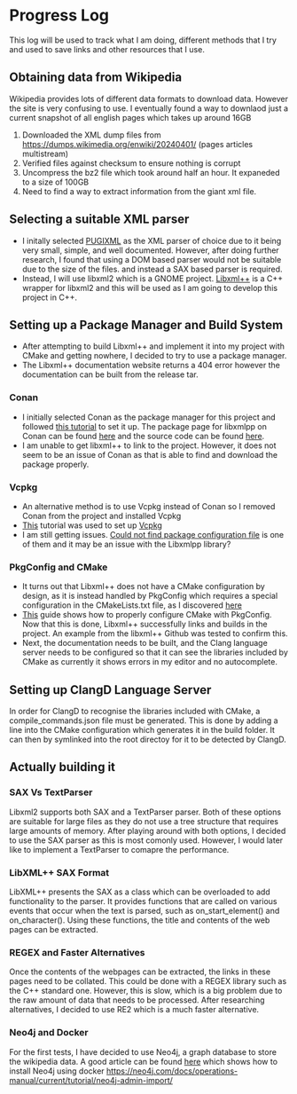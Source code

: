 # Progress Log
This log will be used to track what I am doing, different methods that I try and used to save links and other resources that I use. 
## Obtaining data from Wikipedia
Wikipedia provides lots of different data formats to download data. However the site is very confusing to use. I eventually found a way to downlaod just a current snapshot of all english pages which takes up around 16GB

1) Downloaded the XML dump files from https://dumps.wikimedia.org/enwiki/20240401/ (pages articles multistream)
2) Verified files against checksum to ensure nothing is corrupt 
3) Uncompress the bz2 file which took around half an hour. It expaneded to a size of 100GB
3) Need to find a way to extract information from the giant xml file.

## Selecting a suitable XML parser

- I initally selected [PUGIXML](https://pugixml.org/) as the XML parser of choice due to it being very small, simple, and well documented. However, after doing further research, I found that using a DOM based parser would not be suitable due to the size of the files. and instead a SAX based parser is required.
- Instead, I will use libxml2 which is a GNOME project. [Libxml++](https://libxmlplusplus.sourceforge.net/) is a C++ wrapper for libxml2 and this will be used as I am going to develop this project in C++. 

## Setting up a Package Manager and Build System
- After attempting to build Libxml++ and implement it into my project with CMake and getting nowhere, I decided to try to use a package manager.
- The Libxml++ documentation website returns a 404 error however the documentation can be built from the release tar.

### Conan
- I initially selected Conan as the package manager for this project and followed [this tutorial](https://docs.conan.io/2/tutorial/consuming_packages/build_simple_cmake_project.html) to set it up. The package page for libxmlpp on Conan can be found [here](https://conan.io/center/recipes/libxmlpp?version=5.2.0) and the source code can be found [here](https://github.com/libxmlplusplus/libxmlplusplus?tab=readme-ov-file).
- I am unable to get libxml++ to link to the project. However, it does not seem to be an issue of Conan as that is able to find and download the package properly.

### Vcpkg
- An alternative method is to use Vcpkg instead of Conan so I removed Conan from the project and installed Vcpkg
- [This](https://learn.microsoft.com/en-gb/vcpkg/get_started/get-started?pivots=shell-bash) tutorial was used to set up [Vcpkg](https://vcpkg.io/en/package/libxmlpp)
- I am still getting issues. [Could not find package configuration file](https://stackoverflow.com/questions/65045150/how-to-fix-could-not-find-a-package-configuration-file-error-in-cmake) is one of them and it may be an issue with the Libxmlpp library?

### PkgConfig and CMake
- It turns out that Libxml++ does not have a CMake configuration by design, as it is instead handled by PkgConfig which requires a special configuration in the CMakeLists.txt file, as I discovered [here](https://stackoverflow.com/questions/63749077/c-cmake-cant-find-libxml)
- [This](https://stackoverflow.com/questions/29191855/what-is-the-proper-way-to-use-pkg-config-from-cmake) guide shows how to properly configure CMake with PkgConfig. Now that this is done, Libxml++ successfully links and builds in the project. An example from the libxml++ Github was tested to confirm this.
- Next, the documentation needs to be built, and the Clang language server needs to be configured so that it can see the libraries included by CMake as currently it shows errors in my editor and no autocomplete.

## Setting up ClangD Language Server
In order for ClangD to recognise the libraries included with CMake, a compile_commands.json file must be generated. This is done by adding a line into the CMake configuration which generates it in the build folder. It can then by symlinked into the root directoy for it to be detected by ClangD.

## Actually building it

### SAX Vs TextParser
Libxml2 supports both SAX and a TextParser parser. Both of these options are suitable for large files as they do not use a tree structure that requires large amounts of memory. After playing around with both options, I decided to use the SAX parser as this is most comonly used. However, I would later like to implement a TextParser to comapre the performance.

### LibXML++ SAX Format
LibXML++ presents the SAX as a class which can be overloaded to add functionality to the parser. It provides functions that are called on various events that occur when the text is parsed, such as on_start_element() and on_character(). Using these functions, the title and contents of the web pages can be extracted.

### REGEX and Faster Alternatives
Once the contents of the webpages can be extracted, the links in these pages need to be collated. This could be done with a REGEX library such as the C++ standard one. However, this is slow, which is a big problem due to the raw amount of data that needs to be processed. After researching alternatives, I decided to use RE2 which is a much faster alternative.

### Neo4j and Docker
For the first tests, I have decided to use Neo4j, a graph database to store the wikipedia data. A good article can be found [here](https://medium.com/@matthewghannoum/simple-graph-database-setup-with-neo4j-and-docker-compose-061253593b5a) which shows how to install Neo4j using docker
https://neo4j.com/docs/operations-manual/current/tutorial/neo4j-admin-import/
